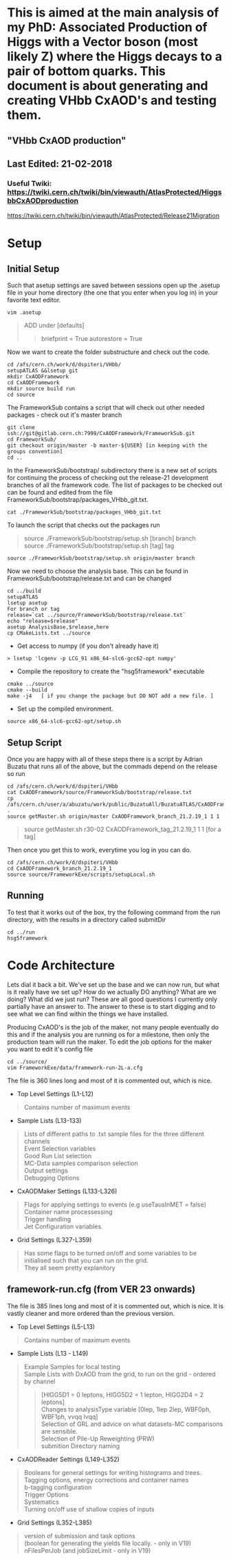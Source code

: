 # This is aimed at the main analysis of my PhD: Associated Production of Higgs with a Vector boson (most likely Z) where the Higgs decays to a pair of bottom quarks. This document is about generating and creating VHbb CxAOD's and testing them. # 

## "VHbb CxAOD production" ##

Last Edited: 21-02-2018
-------------------------------------------------------------------------------
### Useful Twiki: https://twiki.cern.ch/twiki/bin/viewauth/AtlasProtected/HiggsbbCxAODproduction
https://twiki.cern.ch/twiki/bin/viewauth/AtlasProtected/Release21Migration
###

# Setup
## Initial Setup
Such that asetup settings are saved between sessions open up the .asetup file in your home directory (the one that you enter when you log in) in your favorite text editor.
~~~
vim .asetup
~~~
>   ADD under [defaults]
>   > briefprint  = True
>   > autorestore = True

Now we want to create the folder substructure and check out the code.
~~~
cd /afs/cern.ch/work/d/dspiteri/VHbb/
setupATLAS &&lsetup git
mkdir CxAODFramework
cd CxAODFramework
mkdir source build run
cd source
~~~
The FrameworkSub contains a script that will check out other needed packages - check out it's master branch
~~~
git clone ssh://git@gitlab.cern.ch:7999/CxAODFramework/FrameworkSub.git
cd FrameworkSub/
git checkout origin/master -b master-${USER} [in keeping with the groups convention]
cd ..
~~~
In the FrameworkSub/bootstrap/ subdirectory there is a new set of scripts for continuing the process of checking out the release-21 development branches of all the framework code. The list of packages to be checked out can be found and edited from the file FrameworkSub/bootstrap/packages_VHbb_git.txt.
~~~
cat ./FrameworkSub/bootstrap/packages_VHbb_git.txt
~~~
To launch the script that checks out the packages run
> source ./FrameworkSub/bootstrap/setup.sh [branch] branch                                                                  
> source ./FrameworkSub/bootstrap/setup.sh [tag] tag
~~~
source ./FrameworkSub/bootstrap/setup.sh origin/master branch
~~~
Now we need to choose the analysis base. This can be found in FrameworkSub/bootstrap/release.txt and can be changed
~~~
cd ../build
setupATLAS
lsetup asetup
For branch or tag
release=`cat ../source/FrameworkSub/bootstrap/release.txt`
echo "release=$release"
asetup AnalysisBase,$release,here
cp CMakeLists.txt ../source
~~~
- Get access to numpy (if you don't already have it)
~~~
> lsetup 'lcgenv -p LCG_91 x86_64-slc6-gcc62-opt numpy'
~~~
- Compile the repository to create the  "hsg5framework" executable
~~~
cmake ../source
cmake --build
make -j4   [ if you change the package but DO NOT add a new file. ]
~~~
- Set up the compiled environment.
~~~
source x86_64-slc6-gcc62-opt/setup.sh
~~~
## Setup Script
Once you are happy with all of these steps there is a script by Adrian Buzatu that runs all of the above, but the commads depend on the release so run
~~~
cd /afs/cern.ch/work/d/dspiteri/VHbb
cat CxAODFramework/source/FrameworkSub/bootstrap/release.txt
cp /afs/cern.ch/user/a/abuzatu/work/public/BuzatuAll/BuzatuATLAS/CxAODFramework/getMaster.sh .
source getMaster.sh origin/master CxAODFramework_branch_21.2.19_1 1 1
~~~
>  source getMaster.sh r30-02 CxAODFramework_tag_21.2.19_1 1 1 [for a tag]

Then once you get this to work, everytime you log in you can do.
~~~
cd /afs/cern.ch/work/d/dspiteri/VHbb
cd CxAODFramework_branch_21.2.19_1
source source/FrameworkExe/scripts/setupLocal.sh
~~~

## Running
To test that it works out of the box, try the following command from the run directory, with the results in a directory called submitDir
~~~
cd ../run
hsg5framework
~~~

# Code Architecture
Lets dial it back a bit. We've set up the base and we can now run, but what is it really have we set up? How do we actually DO anything? What are we doing? What did we just run? These are all good questions I currently only partially have an answer to. The answer to these is to start digging and to see what we can find within the things we have installed.

Producing CxAOD's is the job of the maker, not many people eventually do this and if the analysis you are running os for a milestone, then only the production team will run the maker. To edit the job options for the maker you want to edit it's config file

~~~
cd ../source/
vim FrameworkExe/data/framework-run-2L-a.cfg
~~~

The file is 360 lines long and most of it is commented out, which is nice.

- Top Level Settings (L1-L12)
> Contains number of maximum events                                                                               
- Sample Lists (L13-133)
> Lists of different paths to .txt sample files for the three different channels                                    
> Event Selection variables                                                                               
> Good Run List selection                                                                      
> MC-Data samples comparison selection                                                                       
> Output settings                                                                         
> Debugging Options                                                         
- CxAODMaker Settings (L133-L326)
> Flags for applying settings to events (e.g useTausInMET = false)                            
> Container name processessing                                                        
> Trigger handling                                                                                  
> Jet Configuration variables.                                     
- Grid Settings (L327-L359)
> Has some flags to be turned on/off and some variables to be initialised such that you can run on the grid.        
> They all seem pretty explanitory                                                                               

## framework-run.cfg (from VER 23 onwards)
The file is 385 lines long and most of it is commented out, which is nice. It is vastly cleaner and more ordered than the previous version.
- Top Level Settings (L5-L13)                                          
> Contains number of maximum events                                               
- Sample Lists (L13 - L149)
> Example Samples for local testing                                                                        
> Sample Lists with DxAOD from the grid, to run on the grid - ordered by channel                                  
>   >  [HIGG5D1 = 0 leptons, HIGG5D2 = 1 lepton, HIGG2D4 = 2 leptons]                                            
> Changes to analysisType variable  [0lep, 1lep 2lep, WBF0ph, WBF1ph, vvqq lvqq]                               
> Selection of GRL and advice on what datasets-MC comparisons are sensible.                    
> Selection of Pile-Up Reweighting (PRW)                               
> submition Directory naming                                                                           
- CxAODReader Settings (L149-L352)
> Booleans for general settings for writing histograms and trees.                                   
> Tagging options, energy corrections and container names                             
> b-tagging configuration                                                                               
> Trigger Options                                                                                      
> Systematics                                                                                                 
> Turning on/off use of shallow copies of inputs                                                                
- Grid Settings (L352-L385)
> version of submission and task options                                                           
> (boolean for generating the yields file locally. - only in V19)                                                       
> nFilesPerJob (and jobSizeLimit - only in V19)                                                       
